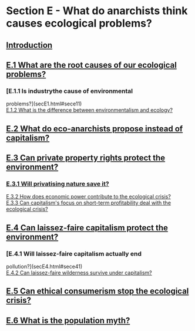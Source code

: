# Section E - What do anarchists think causes ecological problems?

## [Introduction](secEint.html)

## [E.1 What are the root causes of our ecological problems?](secE1.html)

###  [E.1.1 Is industrythe cause of environmental
problems?](secE1.html#sece11)  
[E.1.2 What is the difference between environmentalism and
ecology?](secE1.html#sece12)

## [E.2 What do eco-anarchists propose instead of capitalism?](secE2.html)

## [E.3 Can private property rights protect the environment?](secE3.html)

###  [E.3.1 Will privatising nature save it?](secE3.html#sece31)  
[E.3.2 How does economic power contribute to the ecological
crisis?](secE3.html#sece32)  
[E.3.3 Can capitalism's focus on short-term profitability deal with the
ecological crisis?](secE3.html#sece33)

## [E.4 Can laissez-faire capitalism protect the environment?](secE4.html)

###  [E.4.1 Will laissez-faire capitalism actually end
pollution?](secE4.html#sece41)  
[E.4.2 Can laissez-faire wilderness survive under
capitalism?](secE4.html#sece42)

## [E.5 Can ethical consumerism stop the ecological crisis?](secE5.html)

## [E.6 What is the population myth?](secE6.html)

